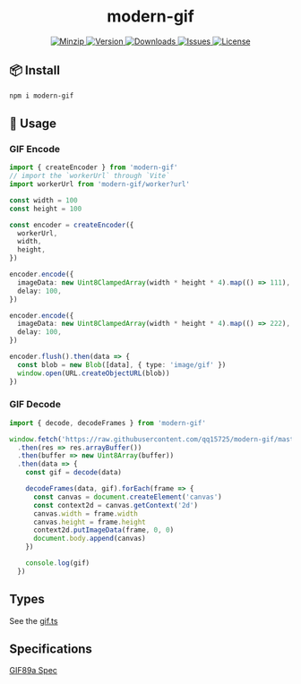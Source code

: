 <h1 align="center">modern-gif</h1>

<p align="center">
  <a href="https://unpkg.com/modern-gif">
    <img src="https://img.shields.io/bundlephobia/minzip/modern-gif" alt="Minzip">
  </a>
  <a href="https://www.npmjs.com/package/modern-gif">
    <img src="https://img.shields.io/npm/v/modern-gif.svg" alt="Version">
  </a>
  <a href="https://www.npmjs.com/package/modern-gif">
    <img src="https://img.shields.io/npm/dm/modern-gif" alt="Downloads">
  </a>
  <a href="https://github.com/qq15725/modern-gif/issues">
    <img src="https://img.shields.io/github/issues/qq15725/modern-gif" alt="Issues">
  </a>
  <a href="https://github.com/qq15725/modern-gif/blob/master/LICENSE">
    <img src="https://img.shields.io/npm/l/modern-gif.svg" alt="License">
  </a>
</p>

## 📦 Install

```sh
npm i modern-gif
```

## 🦄 Usage

### GIF Encode

```ts
import { createEncoder } from 'modern-gif'
// import the `workerUrl` through `Vite`
import workerUrl from 'modern-gif/worker?url'

const width = 100
const height = 100

const encoder = createEncoder({
  workerUrl,
  width,
  height,
})

encoder.encode({
  imageData: new Uint8ClampedArray(width * height * 4).map(() => 111),
  delay: 100,
})

encoder.encode({
  imageData: new Uint8ClampedArray(width * height * 4).map(() => 222),
  delay: 100,
})

encoder.flush().then(data => {
  const blob = new Blob([data], { type: 'image/gif' })
  window.open(URL.createObjectURL(blob))
})
```

### GIF Decode

```ts
import { decode, decodeFrames } from 'modern-gif'

window.fetch('https://raw.githubusercontent.com/qq15725/modern-gif/master/test/assets/test.gif')
  .then(res => res.arrayBuffer())
  .then(buffer => new Uint8Array(buffer))
  .then(data => {
    const gif = decode(data)

    decodeFrames(data, gif).forEach(frame => {
      const canvas = document.createElement('canvas')
      const context2d = canvas.getContext('2d')
      canvas.width = frame.width
      canvas.height = frame.height
      context2d.putImageData(frame, 0, 0)
      document.body.append(canvas)
    })

    console.log(gif)
  })
```

## Types

See the [gif.ts](src/gif.ts)

## Specifications

[GIF89a Spec](https://www.w3.org/Graphics/GIF/spec-gif89a.txt)
